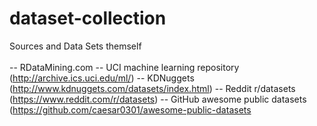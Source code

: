 # dataset-collection
Sources and Data Sets themself
<br><br>
-- RDataMining.com
-- UCI machine learning repository (http://archive.ics.uci.edu/ml/)
-- KDNuggets (http://www.kdnuggets.com/datasets/index.html)
-- Reddit r/datasets (https://www.reddit.com/r/datasets)
-- GitHub awesome public datasets (https://github.com/caesar0301/awesome-public-datasets
